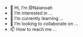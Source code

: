 - 👋 Hi, I’m @Naianoah
- 👀 I’m interested in ...
- 🌱 I’m currently learning ...
- 💞️ I’m looking to collaborate on ...
- 📫 How to reach me ...

<!---
Naianoah/Naianoah is a ✨ special ✨ repository because its `README.md` (this file) appears on your GitHub profile.
You can click the Preview link to take a look at your changes.
--->
